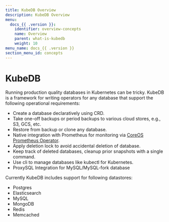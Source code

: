 ```yaml
---
title: KubeDB Overview
description: KubeDB Overview
menu:
  docs_{{ .version }}:
    identifier: overview-concepts
    name: Overview
    parent: what-is-kubedb
    weight: 10
menu_name: docs_{{ .version }}
section_menu_id: concepts
---
```


# KubeDB

Running production quality databases in Kubernetes can be tricky. KubeDB is a framework for writing operators for any database that support the following operational requirements:

- Create a database declaratively using CRD.
- Take one-off backups or period backups to various cloud stores, e.g., S3, GCS, etc.
- Restore from backup or clone any database.
- Native integration with Prometheus for monitoring via [CoreOS Prometheus Operator](https://github.com/coreos/prometheus-operator).
- Apply deletion lock to avoid accidental deletion of database.
- Keep track of deleted databases, cleanup prior snapshots with a single command.
- Use cli to manage databases like kubectl for Kubernetes.
- ProxySQL Integration for MySQL/MySQL-fork database

Currently KubeDB includes support for following datastores:

- Postgres
- Elasticsearch
- MySQL
- MongoDB
- Redis
- Memcached
